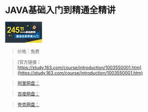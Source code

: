 # JAVA基础入门到精通全精讲

![img](../../../assets/study163/free/6631697785865214351.jpg)

> 价格：免费

> [官方链接：https://study.163.com/course/introduction/1003550001.htm](https://study.163.com/course/introduction/1003550001.htm)

> [阿里网盘：]()

> [百度网盘：]()

> [夸克网盘：]()
